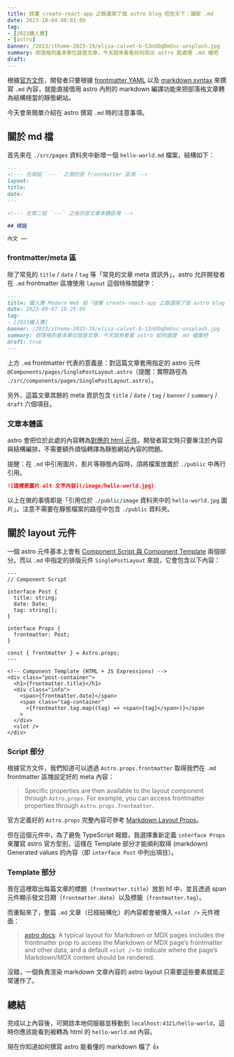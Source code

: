 ```yaml
---
title: 捨棄 create-react-app 之餘還架了個 astro blog 昭告天下：讀取 .md
date: 2023-10-04 08:03:09
tag:
- [2023鐵人賽]
- [astro]
banner: /2023/ithome-2023-19/elisa-calvet-b-S3nUOqDmUvc-unsplash.jpg
summary: 部落格的基本單位就是文章，今天就來看看如何寫出 astro 能處理 .md 檔吧
draft:
---
```


根據[官方文件](https://docs.astro.build/en/guides/markdown-content/)，開發者只要根據 [frontmatter YAML](https://stackoverflow.com/a/44222826) 以及 [markdown syntax](https://www.markdownguide.org/basic-syntax/) 來撰寫 `.md` 內容，就能直接借用 astro 內附的 markdown 編譯功能來把部落格文章轉為結構穩當的靜態網站。

今天會來簡單介紹在 astro 撰寫 `.md` 時的注意事項。

## 關於 md 檔

首先來在 `./src/pages` 資料夾中新增一個 `hello-world.md` 檔案，結構如下：

```md
---
<!--- 在兩組 `---` 之間的是 frontmatter 區塊 -->
layout:
title:
date:
---

<!--- 在第二組 `---` 之後的是文章本體區塊 -->

## 標題

內文 ⋯⋯
```

### frontmatter/meta 區

除了常見的 `title` / `date` / `tag` 等「常見的文章 meta 資訊外」，astro 允許開發者在 `.md` frontmatter 區塊使用 `layout` 這個特殊關鍵字：

```md
---
title: 鐵人賽 Modern Web 組「捨棄 create-react-app 之餘還架了個 astro blog 昭告天下」第 19 天
date: 2023-09-07 19:29:09
tag:
- [2023鐵人賽]
banner: /2023/ithome-2023-19/elisa-calvet-b-S3nUOqDmUvc-unsplash.jpg
summary: 部落格的基本單位就是文章，今天就來看看 astro 如何處理 .md 檔案吧
draft: true
---
```

上方 `.md` frontmatter 代表的意義是：對這篇文章套用指定的 astro 元件 `@Components/pages/SinglePostLayout.astro`（提醒：實際路徑為 `./src/components/pages/SinglePostLayout.astro`）。

另外，這篇文章其餘的 meta 資訊包含 `title` / `date` / `tag` / `banner` / `summary` / `draft` 六個項目。

### 文章本體區

astro 會把位於此處的內容轉為[對應的 html 元件](https://www.markdownguide.org/basic-syntax/)。開發者寫文時只要專注於內容與結構編排，不需要額外煩惱轉譯為靜態網站內容的問題。

提醒：在 `.md` 中引用圖片、影片等靜態內容時，須將檔案放置於 `./public` 中再行引用。

```md
![這裡是圖片 alt 文字內容](/image/hello-world.jpg)
```

以上在做的事情即是「引用位於 `./public/image` 資料夾中的 `hello-world.jpg` 圖片」。注意不需要在靜態檔案的路徑中包含 `./public` 資料夾。

## 關於 layout 元件

一個 astro 元件基本上會有 [Component Script 與 Component Template](https://docs.astro.build/en/core-concepts/astro-components/#component-structure) 兩個部分。而以 `.md` 中指定的排版元件 `SinglePostLayout` 來說，它會包含以下內容：

```astro
---
// Component Script

interface Post {
  title: string;
  date: Date;
  tag: string[];
}

interface Props {
  frontmatter: Post;
}

const { frontmatter } = Astro.props;
---

<!-- Component Template (HTML + JS Expressions) -->
<div class="post-container">
  <h1>{frontmatter.title}</h1>
  <div class="info">
    <span>{frontmatter.date}</span>
    <span class="tag-container"
      >{frontmatter.tag.map((tag) => <span>{tag}</span>)}</span
    >
  </div>
  <slot />
</div>
```

### Script 部分

根據官方文件，我們知道可以透過 `Astro.props.frontmatter` 取得我們在 `.md` frontmatter 區塊設定好的 meta 內容：

> Specific properties are then available to the layout component through `Astro.props`. For example, you can access frontmatter properties through `Astro.props.frontmatter`.

官方定義好的 `Astro.props` 完整內容可參考 [Markdown Layout Props](https://docs.astro.build/en/core-concepts/layouts/#markdown-layout-props)。

但在這個元件中，為了避免 TypeScript 報錯，我選擇重新定義 `interface Props` 來覆寫 astro 官方型別，這樣在 Template 部分才能順利取得 (markdown) Generated values 的內容（即 `interface Post` 中列出項目）。

### Template 部分

我在這裡取出每篇文章的標題（`frontmatter.title`）放到 h1 中，並且透過 span 元件顯示發文日期（`frontmatter.date`）以及標籤（`frontmatter.tag`）。

而重點來了，整篇 `.md` 文章（已經結構化）的內容都會被傳入 `<slot />` 元件裡面：

> [astro docs](https://docs.astro.build/en/core-concepts/layouts/#markdownmdx-layouts): A typical layout for Markdown or MDX pages includes the frontmatter prop to access the Markdown or MDX page’s frontmatter and other data, and a default `<slot />` to indicate where the page’s Markdown/MDX content should be rendered.

沒錯，一個負責渲染 markdown 文章內容的 astro layout 只需要這些要素就能正常運作了。

## 總結

完成以上內容後，可開啟本地伺服器並移動到 `localhost:4321/hello-world`，這時你應該能看到被轉為 html 的 `hello-world.md` 內容。

現在你知道如何撰寫 astro 能看懂的 markdown 檔了 👍
